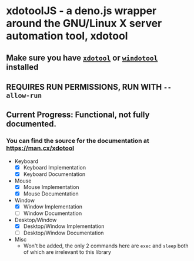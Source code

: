 # xdotoolJS - a deno.js wrapper around the GNU/Linux X server automation tool, xdotool

## Make sure you have [`xdotool`](https://github.com/jordansissel/xdotool) or [`windotool`](https://github.com/creeperkafasi/windotool) installed

## REQUIRES RUN PERMISSIONS, RUN WITH `--allow-run`

## Current Progress: Functional, not fully documented.

### You can find the source for the documentation at <a href="https://man.cx/xdotool">https://man.cx/xdotool</a>

- Keyboard
  - [X] Keyboard Implementation
  - [X] Keyboard Documentation
- Mouse
  - [X] Mouse Implementation
  - [X] Mouse Documentation
- Window
  - [X] Window Implementation
  - [ ] Window Documentation
- Desktop/Window
  - [X] Desktop/Window Implementation
  - [ ] Desktop/Window Documentation
- Misc
  - Won't be added, the only 2 commands here are `exec` and `sleep` both of which are irrelevant to this library
